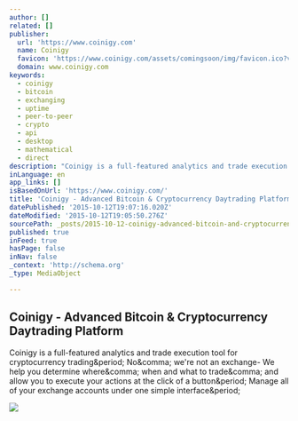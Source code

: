 ```yaml
---
author: []
related: []
publisher:
  url: 'https://www.coinigy.com'
  name: Coinigy
  favicon: 'https://www.coinigy.com/assets/comingsoon/img/favicon.ico?v=1'
  domain: www.coinigy.com
keywords:
  - coinigy
  - bitcoin
  - exchanging
  - uptime
  - peer-to-peer
  - crypto
  - api
  - desktop
  - mathematical
  - direct
description: "Coinigy is a full-featured analytics and trade execution tool for cryptocurrency trading. No, we're not an exchange- We help you determine where, when and what to trade, and allow you to execute your actions at the click of a button. Manage all of your exchange accounts under one simple interface."
inLanguage: en
app_links: []
isBasedOnUrl: 'https://www.coinigy.com/'
title: 'Coinigy - Advanced Bitcoin & Cryptocurrency Daytrading Platform'
datePublished: '2015-10-12T19:07:16.020Z'
dateModified: '2015-10-12T19:05:50.276Z'
sourcePath: _posts/2015-10-12-coinigy-advanced-bitcoin-and-cryptocurrency-daytrading-platf.md
published: true
inFeed: true
hasPage: false
inNav: false
_context: 'http://schema.org'
_type: MediaObject

---
```

<article style=""><h1>Coinigy - Advanced Bitcoin &amp; Cryptocurrency Daytrading Platform</h1><p>Coinigy is a full-featured analytics and trade execution tool for cryptocurrency trading&amp;period; No&amp;comma; we're not an exchange- We help you determine where&amp;comma; when and what to trade&amp;comma; and allow you to execute your actions at the click of a button&amp;period; Manage all of your exchange accounts under one simple interface&amp;period;</p><img src="https://www.coinigy.com/assets/img/bitcoin.png" /></article>